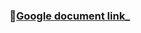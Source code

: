 ### 🔗[Google document link](https://docs.google.com/document/d/1QGPol37iuUWW1f2LnPyzqebuM5Hf_RhGZN7JVAhdn3c/edit?usp=sharing)_